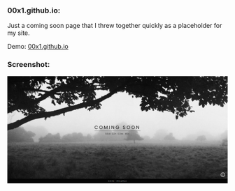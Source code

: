 ### 00x1.github.io:
Just a coming soon page that I threw together quickly as a placeholder for my site.

Demo: <a href="https://00x1.github.io">00x1.github.io</a>

### Screenshot:
![Screenshot of my Coming Soon Page](./assets/img/coming-soon-page-screenshot.png "Screenshot of my Coming Soon Page")
